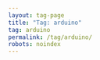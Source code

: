 ```yaml
---
layout: tag-page
title: "Tag: arduino"
tag: arduino
permalink: /tag/arduino/
robots: noindex
---
```

